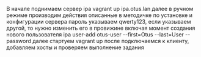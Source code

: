 В начале поднимаем сервер ipa
vagrant up ipa.otus.lan
далее в ручном режиме производим действия описанные в методичке по установке и конфигурации сервера пароль указываем qwerty123, если указываем другой, то нужно изменить его в провижине
включая момент создания нового пользователя
ipa user-add otus-user --first=Otus --last=User --password
далее стартуем vagrant up
после подключаемся к клиенту, добавляем хосты и проверяем выполнение задания

